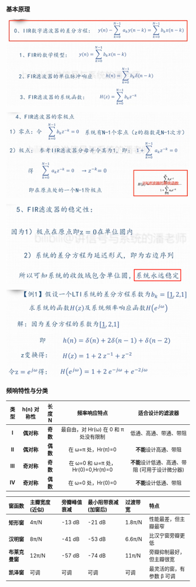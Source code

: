### 基本原理

![](./images/05/pin-06-11.png)

![](./images/05/pin-06-11_1.png)

![](./images/05/pin-06-11_2.png)

![](./images/05/pin-06-11_3.png)

### 频响特性与分类

| 类型 | h(n) 对称性 | 长度 N | 频率响应特点 | 适合设计的滤波器 |
| :--: | :----------: | :----: | :----------------------------------------------------------: | :--------------------: | 
| **I** |   **偶对称** | **奇数** | 最自由，对 Hr(ω) 在 0 和 π 处没有限制            | 低通、高通、带通、带阻 | 
| **II** |   **偶对称** | **偶数** | 在 ω=π 处，Hr(π)=0                             | **不能**设计高通、带阻     | 
| **III**|   **奇对称** | **奇数** | 在 ω=0 和 ω=π 处，Hr(0)=0,Hr(π)=0 | **不能**设计低通、高通、带阻 (可用于设计微分器) | 
| **IV** |   **奇对称** | **偶数** | 在 ω=0 处，Hr(0)=0                                 | **不能**设计低通、带阻     |

| 窗函数 | 主瓣宽度 (近似) | 旁瓣峰值衰减 | 最小阻带衰减 (加窗后) | 过渡带宽 | 特点 | 
| :-- | :-- | :-- | :-- | :-- | :-- | 
| **矩形窗** | 4π/N  | -13 dB  | -21 dB  | 1.8π/N  | 性能最差，但主瓣最窄 | | **汉宁窗** | 8π/N  | -31 dB  | -44 dB  | 6.2π/N  | 性能均衡，常用 | 
| **汉明窗** | 8π/N  | -41 dB  | -53 dB  | 6.6π/N  | 比汉宁窗旁瓣更低 | 
| **布莱克曼窗** | 12π/N  | -57 dB  | -74 dB  | 11π/N  | 旁瓣抑制最好，但主瓣很宽 | 
| **凯泽窗** | 可调 | 可调 | 可调 | 可调 | 最灵活的窗，有参数 β 可调  |
